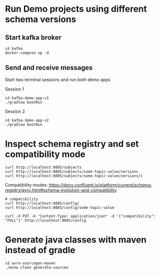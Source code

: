 # Run Demo projects using different schema versions

## Start kafka broker

    cd kafka
    docker-compose up -d

## Send and receive messages

Start two terminal sessions and run both demo apps

Session 1

    cd kafka-demo-app-v1
    ./gradlew bootRun

Session 2

    cd kafka-demo-app-v2
    ./gradlew bootRun

# Inspect schema registry and set compatibility mode

    curl http://localhost:8085/subjects
    curl http://localhost:8085/subjects/some-topic-value/versions
    curl http://localhost:8085/subjects/some-topic-value/versions/1

Compatibility modes: https://docs.confluent.io/platform/current/schema-registry/avro.html#schema-evolution-and-compatibility

    # compatibility
    curl http://localhost:8085/config/
    curl http://localhost:8085/config/some-topic-value

    curl -X PUT -H "Content-Type: application/json" -d '{"compatibility": "FULL"}' http://localhost:8085/config


# Generate java classes with maven instead of gradle

    cd avro-sourcegen-maven
    ./mvnw clean generate-sources
